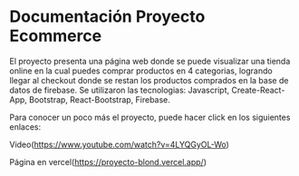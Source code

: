 # Documentación Proyecto Ecommerce 

El proyecto presenta una página web donde se puede visualizar una tienda online en la cual puedes comprar productos en 4 categorias, logrando llegar al checkout donde se restan los productos comprados en la base de datos de firebase. Se utilizaron las tecnologias: Javascript, Create-React-App, Bootstrap, React-Bootstrap, Firebase.

Para conocer un poco más el proyecto, puede hacer click en los siguientes enlaces:

Video(https://www.youtube.com/watch?v=4LYQGyOL-Wo)

Página en vercel(https://proyecto-blond.vercel.app/)
